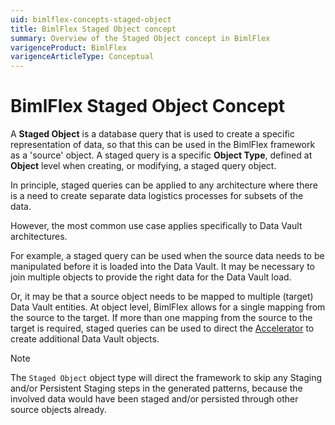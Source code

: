 ```yaml
---
uid: bimlflex-concepts-staged-object
title: BimlFlex Staged Object concept
summary: Overview of the Staged Object concept in BimlFlex
varigenceProduct: BimlFlex
varigenceArticleType: Conceptual
---
```

# BimlFlex Staged Object Concept

A **Staged Object** is a database query that is used to create a specific representation of data, so that this can be used in the BimlFlex framework as a 'source' object. A staged query is a specific **Object Type**, defined at **Object** level when creating, or modifying, a staged query object.

In principle, staged queries can be applied to any architecture where there is a need to create separate data logistics processes for subsets of the data.

However, the most common use case applies specifically to Data Vault architectures.

For example, a staged query can be used when the source data needs to be manipulated before it is loaded into the Data Vault. It may be necessary to join multiple objects to provide the right data for the Data Vault load.

Or, it may be that a source object needs to be mapped to multiple (target) Data Vault entities. At object level, BimlFlex allows for a single mapping from the source to the target. If more than one mapping from the source to the target is required, staged queries can be used to direct the [Accelerator](xref:bimlflex-data-vault-accelerator) to create additional Data Vault objects.

>[!NOTE]
> The `Staged Object` object type will direct the framework to skip any Staging and/or Persistent Staging steps in the generated patterns, because the involved data would have been staged and/or persisted through other source objects already.